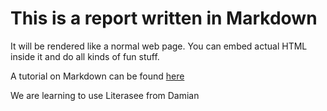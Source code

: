 # This is a report written in Markdown

It will be rendered like a normal web page. You can embed actual HTML inside it
and do all kinds of fun stuff.

A tutorial on Markdown can be found [here](https://view.literasee.io/Literasee/Basic_Literasee--Markdown/report/)

We are learning to use Literasee from Damian